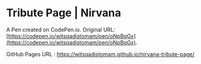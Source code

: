# Tribute Page | Nirvana

A Pen created on CodePen.io. Original URL: [https://codepen.io/witsqadistomam/pen/oNpBqGx](https://codepen.io/witsqadistomam/pen/oNpBqGx).

GitHub Pages URL : https://witsqadistomam.github.io/nirvana-tribute-page/


